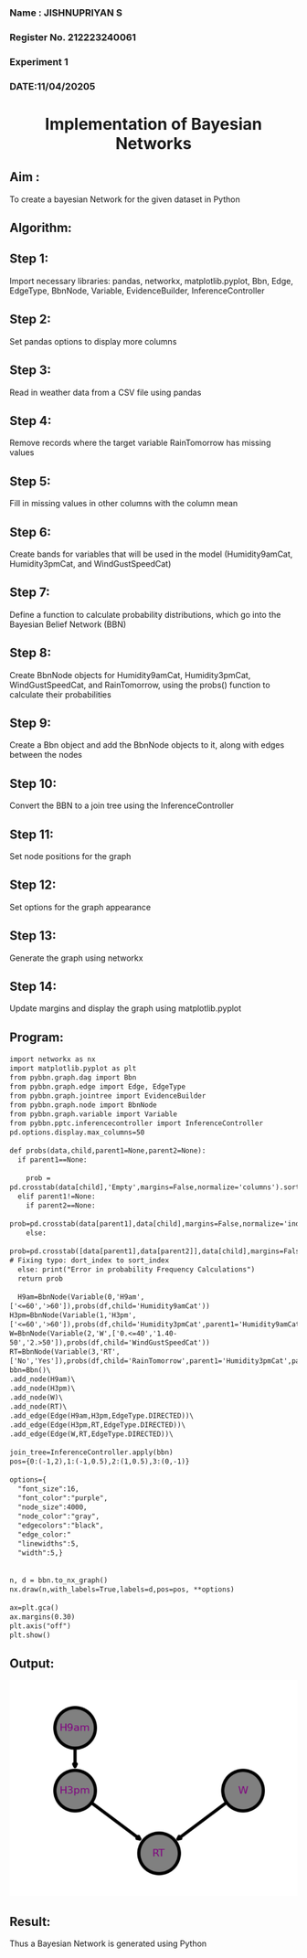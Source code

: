 <H3> Name : JISHNUPRIYAN S </H3>
<H3>Register No. 212223240061</H3>
<H3> Experiment 1</H3>
<H3>DATE:11/04/20205</H3>
<H1 ALIGN=CENTER> Implementation of Bayesian Networks</H1>

## Aim :
 To create a bayesian Network for the given dataset in Python

## Algorithm:

## Step 1:
Import necessary libraries: pandas, networkx, matplotlib.pyplot, Bbn, Edge, EdgeType, BbnNode, Variable, EvidenceBuilder, InferenceController<br/>

## Step 2:
Set pandas options to display more columns<br/>

## Step 3:
Read in weather data from a CSV file using pandas<br/>

## Step 4:
Remove records where the target variable RainTomorrow has missing values<br/>

## Step 5:
Fill in missing values in other columns with the column mean<br/>

## Step 6:
 Create bands for variables that will be used in the model (Humidity9amCat, Humidity3pmCat, and WindGustSpeedCat)<br/>

## Step 7:
Define a function to calculate probability distributions, which go into the Bayesian Belief Network (BBN)<br/>

## Step 8:
Create BbnNode objects for Humidity9amCat, Humidity3pmCat, WindGustSpeedCat, and RainTomorrow, using the probs() function to calculate their probabilities<br/>

## Step 9:
Create a Bbn object and add the BbnNode objects to it, along with edges between the nodes<br/>

## Step 10:
Convert the BBN to a join tree using the InferenceController<br/>

## Step 11:
Set node positions for the graph<br/>

## Step 12:
Set options for the graph appearance<br/>

## Step 13:
Generate the graph using networkx<br/>

## Step 14:
Update margins and display the graph using matplotlib.pyplot<br/>

## Program:
```
import networkx as nx
import matplotlib.pyplot as plt
from pybbn.graph.dag import Bbn
from pybbn.graph.edge import Edge, EdgeType
from pybbn.graph.jointree import EvidenceBuilder
from pybbn.graph.node import BbnNode
from pybbn.graph.variable import Variable
from pybbn.pptc.inferencecontroller import InferenceController
pd.options.display.max_columns=50

def probs(data,child,parent1=None,parent2=None):
  if parent1==None:

    prob = pd.crosstab(data[child],'Empty',margins=False,normalize='columns').sort_index().to_numpy().reshape(-1).tolist()
  elif parent1!=None:
    if parent2==None:
      prob=pd.crosstab(data[parent1],data[child],margins=False,normalize='index').sort_index().to_numpy().reshape(-1).tolist()
    else:
      prob=pd.crosstab([data[parent1],data[parent2]],data[child],margins=False,normalize='index').sort_index().to_numpy().reshape(-1).tolist() # Fixing typo: dort_index to sort_index
  else: print("Error in probability Frequency Calculations")
  return prob

  H9am=BbnNode(Variable(0,'H9am',['<=60','>60']),probs(df,child='Humidity9amCat'))
H3pm=BbnNode(Variable(1,'H3pm',['<=60','>60']),probs(df,child='Humidity3pmCat',parent1='Humidity9amCat'))
W=BbnNode(Variable(2,'W',['0.<=40','1.40-50','2.>50']),probs(df,child='WindGustSpeedCat'))
RT=BbnNode(Variable(3,'RT',['No','Yes']),probs(df,child='RainTomorrow',parent1='Humidity3pmCat',parent2='WindGustSpeedCat'))
bbn=Bbn()\
.add_node(H9am)\
.add_node(H3pm)\
.add_node(W)\
.add_node(RT)\
.add_edge(Edge(H9am,H3pm,EdgeType.DIRECTED))\
.add_edge(Edge(H3pm,RT,EdgeType.DIRECTED))\
.add_edge(Edge(W,RT,EdgeType.DIRECTED))\

join_tree=InferenceController.apply(bbn)
pos={0:(-1,2),1:(-1,0.5),2:(1,0.5),3:(0,-1)}

options={
  "font_size":16,
  "font_color":"purple",
  "node_size":4000,
  "node_color":"gray",
  "edgecolors":"black",
  "edge_color:"
  "linewidths":5,
  "width":5,}


n, d = bbn.to_nx_graph()
nx.draw(n,with_labels=True,labels=d,pos=pos, **options)

ax=plt.gca()
ax.margins(0.30)
plt.axis("off")
plt.show()
```
## Output:
![alt text](aai-1.png)
## Result:
   Thus a Bayesian Network is generated using Python

